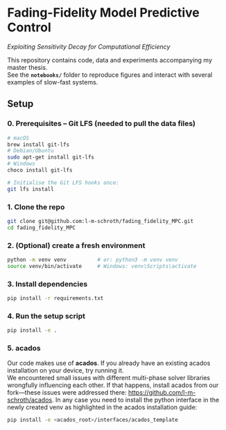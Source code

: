 # Fading-Fidelity Model Predictive Control  
_Exploiting Sensitivity Decay for Computational Efficiency_

This repository contains code, data and experiments accompanying my master thesis.  
See the **`notebooks/`** folder to reproduce figures and interact with several examples of slow-fast systems.

## Setup 

### 0. Prerequisites – Git LFS (needed to pull the data files)

```bash
# macOS
brew install git-lfs
# Debian/Ubuntu
sudo apt-get install git-lfs
# Windows
choco install git-lfs

# Initialise the Git LFS hooks once:
git lfs install
```

### 1. Clone the repo

```bash
git clone git@github.com:l-m-schroth/fading_fidelity_MPC.git
cd fading_fidelity_MPC
```

### 2. (Optional) create a fresh environment

```bash
python -m venv venv          # or: python3 -m venv venv
source venv/bin/activate     # Windows: venv\Scripts\activate
```

### 3. Install dependencies

```bash
pip install -r requirements.txt
```

### 4. Run the setup script

```bash
pip install -e .
```

### 5. acados

Our code makes use of **acados**. If you already have an existing acados installation on your device, try running it.  
We encountered small issues with different multi-phase solver libraries wrongfully influencing each other. If that happens, install acados from our fork—these issues were addressed there: <https://github.com/l-m-schroth/acados>. In any case you need to install the python interface in the newly created venv as highlighted in the acados installation guide:

```bash
pip install -e <acados_root>/interfaces/acados_template
```